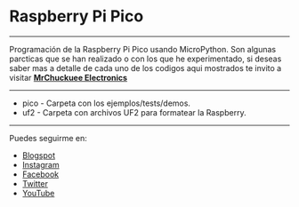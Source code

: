 # Raspberry Pi Pico

***

Programación de la Raspberry Pi Pico usando MicroPython. Son algunas parcticas que se han realizado o con los que he experimentado, si deseas saber mas a detalle de cada uno de los codigos aqui mostrados te invito a visitar [**MrChuckuee Electronics**](https://mrchunckuee.blogspot.com/p/raspberry-pi-pico.html) 

***

- pico - Carpeta con los ejemplos/tests/demos.
- uf2 - Carpeta con archivos UF2 para formatear la Raspberry.

***
Puedes seguirme en:
- [Blogspot](http://mrchunckuee.blogspot.com)
- [Instagram](https://www.instagram.com/mrchunckuee_electronics/)
- [Facebook](https://www.facebook.com/MrChunckueeElectronics)
- [Twitter](https://twitter.com/MrChunckuee)
- [YouTube](https://www.youtube.com/@MrChunckueeElectronics)
